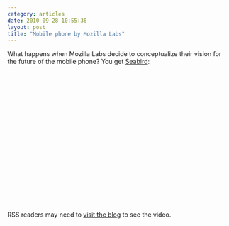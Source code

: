 ```yaml
---
category: articles
date: 2010-09-28 10:55:36
layout: post
title: "Mobile phone by Mozilla Labs"
---
```


<p>What happens when Mozilla Labs decide to conceptualize their vision for the future of the mobile phone? You get <a href="http://www.MozillaLabs.com/seabird">Seabird</a>:</p><iframe title="Mobile phone by Mozilla Labs" width="480" height="300" data-src="//www.youtube.com/embed/oG3tLxEQEdg" frameborder="0" allowfullscreen></iframe><p>RSS readers may need to <a href="//joaobordalo.com/articles/2010/09/28/mobile-phone-by-mozilla-labs">visit the blog</a> to see the video.</p>
